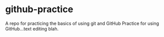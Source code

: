 # github-practice
A repo for practicing the basics of using git and GitHub
Practice for using GitHub...text editing blah.